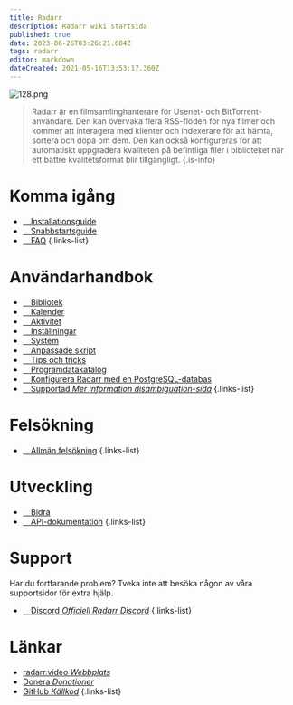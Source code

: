 ```yaml
---
title: Radarr
description: Radarr wiki startsida
published: true
date: 2023-06-26T03:26:21.684Z
tags: radarr
editor: markdown
dateCreated: 2021-05-16T13:53:17.360Z
---
```


![128.png](/assets/radarr/logos/128.png)

> Radarr är en filmsamlinghanterare för Usenet- och BitTorrent-användare. Den kan övervaka flera RSS-flöden för nya filmer och kommer att interagera med klienter och indexerare för att hämta, sortera och döpa om dem. Den kan också konfigureras för att automatiskt uppgradera kvaliteten på befintliga filer i biblioteket när ett bättre kvalitetsformat blir tillgängligt.
{.is-info}

# Komma igång

- [<i class="fas fa-plus-square"></i>&emsp;Installationsguide](/radarr/installation)
- [<i class="fas fa-book-open"></i>&emsp;Snabbstartsguide](/radarr/quick-start-guide)
- [<i class="far fa-question-circle"></i>&emsp;FAQ](/radarr/faq)
{.links-list}

# Användarhandbok

- [<i class="fas fa-play"></i>&emsp;Bibliotek](/radarr/library)
- [<i class="fas fa-calendar-alt"></i>&emsp;Kalender](/radarr/calendar)
- [<i class="fas fa-clock"></i>&emsp;Aktivitet](/radarr/activity)
- [<i class="fas fa-cogs"></i>&emsp;Inställningar](/radarr/settings)
- [<i class="fas fa-laptop"></i>&emsp;System](/radarr/system)
- [<i class="fas fa-scroll"></i>&emsp;Anpassade skript](/radarr/custom-scripts)
- [<i class="fas fa-gifts"></i>&emsp;Tips och tricks](/radarr/tips-and-tricks)
- [<i class="fas fa-database"></i>&emsp;Programdatakatalog](/radarr/appdata-directory)
- [<i class="fas fa-server"></i>&emsp;Konfigurera Radarr med en PostgreSQL-databas](/radarr/postgres-setup)
- [<i class="fas fa-cogs"></i>&emsp;Supportad *Mer information disambiguation-sida*](/radarr/supported)
{.links-list}

# Felsökning

- [<i class="far fa-life-ring"></i>&emsp;Allmän felsökning](/radarr/troubleshooting)
{.links-list}

# Utveckling

- [<i class="fas fa-laptop-code"></i>&emsp;Bidra](/radarr/contributing)
- [<i class="fas fa-book"></i>&emsp;API-dokumentation](https://radarr.video/docs/api/#/)
{.links-list}

# Support

Har du fortfarande problem? Tveka inte att besöka någon av våra supportsidor för extra hjälp.

- [<i class="fab fa-discord"></i>&emsp;Discord *Officiell Radarr Discord*](https://radarr.video/discord)
{.links-list}

# Länkar

- [radarr.video *Webbplats*](https://radarr.video)
- [Donera *Donationer*](https://radarr.video/donate)
- [GitHub *Källkod*](https://github.com/radarr/radarr)
{.links-list}